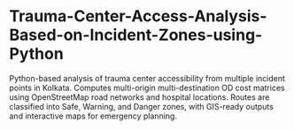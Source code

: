 # Trauma-Center-Access-Analysis-Based-on-Incident-Zones-using-Python
Python-based analysis of trauma center accessibility from multiple incident points in Kolkata. Computes multi-origin multi-destination OD cost matrices using OpenStreetMap road networks and hospital locations. Routes are classified into Safe, Warning, and Danger zones, with GIS-ready outputs and interactive maps for emergency planning.
